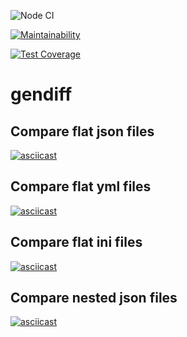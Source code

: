 ![Node CI](https://github.com/dim2k2006/backend-project-lvl2/workflows/Node%20CI/badge.svg)

[![Maintainability](https://api.codeclimate.com/v1/badges/b59fdb65f8f089ff1226/maintainability)](https://codeclimate.com/github/dim2k2006/backend-project-lvl2/maintainability)

[![Test Coverage](https://api.codeclimate.com/v1/badges/b59fdb65f8f089ff1226/test_coverage)](https://codeclimate.com/github/dim2k2006/backend-project-lvl2/test_coverage)

# gendiff

## Compare flat json files

[![asciicast](https://asciinema.org/a/vokCEJlHLlFAXImeqpVPWxoGi.svg)](https://asciinema.org/a/vokCEJlHLlFAXImeqpVPWxoGi)

## Compare flat yml files

[![asciicast](https://asciinema.org/a/JKWvqYO1j6D4dLdVjtP5h41Zr.svg)](https://asciinema.org/a/JKWvqYO1j6D4dLdVjtP5h41Zr)

## Compare flat ini files

[![asciicast](https://asciinema.org/a/XT7eylkdQLwq29kMyegJc1FON.svg)](https://asciinema.org/a/XT7eylkdQLwq29kMyegJc1FON)

## Compare nested json files

[![asciicast](https://asciinema.org/a/eJuOZSDcEMtNdzayGp7w1V5Ne.svg)](https://asciinema.org/a/eJuOZSDcEMtNdzayGp7w1V5Ne)